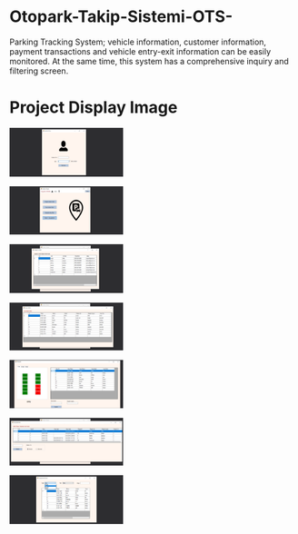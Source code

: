 # Otopark-Takip-Sistemi-OTS-
Parking Tracking System; vehicle information, customer information, payment transactions and vehicle entry-exit information can be easily monitored. At the same time, this system has a comprehensive inquiry and filtering screen.
# Project Display Image
<p>
<a href="https://github.com/renginatilla/Otopark-Takip-Sistemi-OTS-/blob/master/images/1.png" target="_blank">
<img src="https://github.com/renginatilla/Otopark-Takip-Sistemi-OTS-/blob/master/images/1.png" width="200" style="max-width:100%;"></a></p> 
<p>
<p>
<a href="https://github.com/renginatilla/Otopark-Takip-Sistemi-OTS-/blob/master/images/2.png" target="_blank">
<img src="https://github.com/renginatilla/Otopark-Takip-Sistemi-OTS-/blob/master/images/2.png" width="200" style="max-width:100%;"></a></p> 
<p>
<p>
<a href="https://github.com/renginatilla/Otopark-Takip-Sistemi-OTS-/blob/master/images/3.png" target="_blank">
<img src="https://github.com/renginatilla/Otopark-Takip-Sistemi-OTS-/blob/master/images/3.png" width="200" style="max-width:100%;"></a></p> 
<p>
<p>
<a href="https://github.com/renginatilla/Otopark-Takip-Sistemi-OTS-/blob/master/images/4.png" target="_blank">
<img src="https://github.com/renginatilla/Otopark-Takip-Sistemi-OTS-/blob/master/images/4.png" width="200" style="max-width:100%;"></a></p> 
<p>
<p>
<a href="https://github.com/renginatilla/Otopark-Takip-Sistemi-OTS-/blob/master/images/5.png" target="_blank">
<img src="https://github.com/renginatilla/Otopark-Takip-Sistemi-OTS-/blob/master/images/5.png" width="200" style="max-width:100%;"></a></p> 
<p>
<p>
<a href="https://github.com/renginatilla/Otopark-Takip-Sistemi-OTS-/blob/master/images/6.png" target="_blank">
<img src="https://github.com/renginatilla/Otopark-Takip-Sistemi-OTS-/blob/master/images/6.png" width="200" style="max-width:100%;"></a></p> 
<p>
<p>
<a href="https://github.com/renginatilla/Otopark-Takip-Sistemi-OTS-/blob/master/images/7.png" target="_blank">
<img src="https://github.com/renginatilla/Otopark-Takip-Sistemi-OTS-/blob/master/images/7.png" width="200" style="max-width:100%;"></a></p> 
<p>
